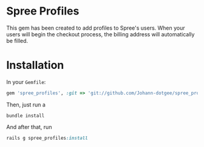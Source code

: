 Spree Profiles
==============

This gem has been created to add profiles to Spree's users.
When your users will begin the checkout process, the billing address will automatically be filled.


Installation
============

In your `Gemfile`:

```ruby
gem 'spree_profiles', :git => 'git://github.com/Johann-dotgee/spree_profiles.git'
```

Then, just run a
```
bundle install
```

And after that, run
```ruby
rails g spree_profiles:install
```
